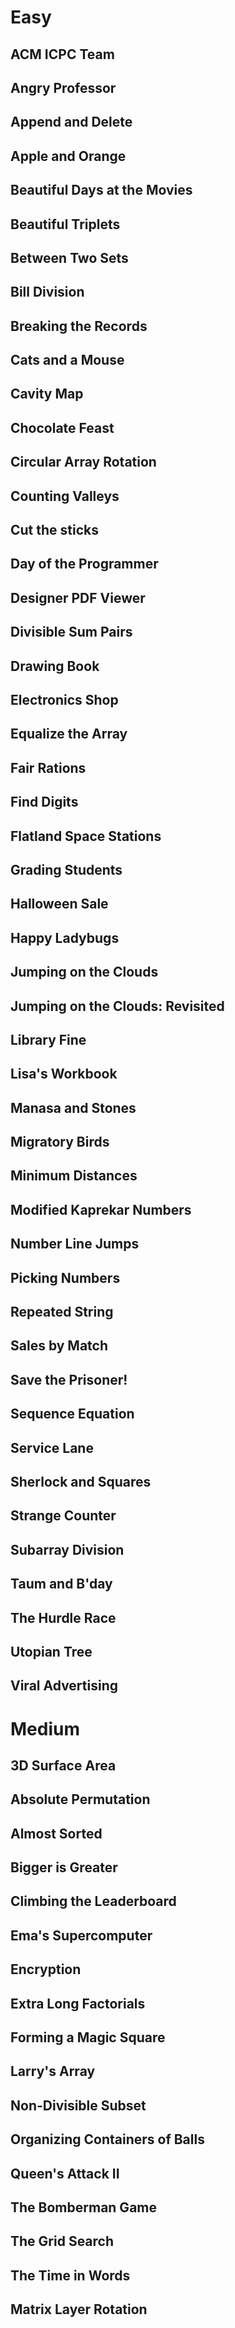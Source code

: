 # Easy

## ACM ICPC Team
## Angry Professor
## Append and Delete
## Apple and Orange
## Beautiful Days at the Movies
## Beautiful Triplets
## Between Two Sets
## Bill Division
## Breaking the Records
## Cats and a Mouse
## Cavity Map
## Chocolate Feast
## Circular Array Rotation
## Counting Valleys
## Cut the sticks
## Day of the Programmer
## Designer PDF Viewer
## Divisible Sum Pairs
## Drawing Book
## Electronics Shop
## Equalize the Array
## Fair Rations
## Find Digits
## Flatland Space Stations
## Grading Students
## Halloween Sale
## Happy Ladybugs
## Jumping on the Clouds
## Jumping on the Clouds: Revisited
## Library Fine
## Lisa's Workbook
## Manasa and Stones
## Migratory Birds
## Minimum Distances
## Modified Kaprekar Numbers
## Number Line Jumps
## Picking Numbers
## Repeated String
## Sales by Match
## Save the Prisoner!
## Sequence Equation
## Service Lane
## Sherlock and Squares
## Strange Counter
## Subarray Division
## Taum and B'day
## The Hurdle Race
## Utopian Tree
## Viral Advertising
# Medium

## 3D Surface Area
## Absolute Permutation
## Almost Sorted
## Bigger is Greater
## Climbing the Leaderboard
## Ema's Supercomputer
## Encryption
## Extra Long Factorials
## Forming a Magic Square
## Larry's Array
## Non-Divisible Subset
## Organizing Containers of Balls
## Queen's Attack II
## The Bomberman Game
## The Grid Search
## The Time in Words
## Matrix Layer Rotation